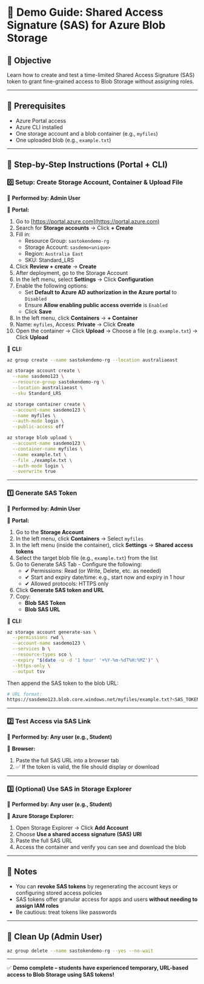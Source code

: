 # 🔐 Demo Guide: Shared Access Signature (SAS) for Azure Blob Storage

## 🌟 Objective

Learn how to create and test a time-limited Shared Access Signature (SAS) token to grant fine-grained access to Blob Storage without assigning roles.

---

## 🧭 Prerequisites

- Azure Portal access
- Azure CLI installed
- One storage account and a blob container (e.g., `myfiles`)
- One uploaded blob (e.g., `example.txt`)

---

## 👣 Step-by-Step Instructions (Portal + CLI)

### 0️⃣ Setup: Create Storage Account, Container & Upload File

👤 **Performed by: Admin User**

🔸 **Portal:**

1. Go to [https://portal.azure.com](https://portal.azure.com)
2. Search for **Storage accounts** → Click **+ Create**
3. Fill in:
   - Resource Group: `sastokendemo-rg`
   - Storage Account: `sasdemo<unique>`
   - Region: `Australia East`
   - SKU: Standard\_LRS
4. Click **Review + create** → **Create**
5. After deployment, go to the Storage Account
6. In the left menu, select **Settings** → Click **Configuration**
7. Enable the following options:
   - Set **Default to Azure AD authorization in the Azure portal** to `Disabled`
   - Ensure **Allow enabling public access override** is `Enabled`
   - Click **Save**
8. In the left menu, click **Containers** → **+ Container**
9. Name: `myfiles`, Access: **Private** → Click **Create**
10. Open the container → Click **Upload** → Choose a file (e.g. `example.txt`) → Click **Upload**

🔸 **CLI:**

```bash
az group create --name sastokendemo-rg --location australiaeast

az storage account create \
  --name sasdemo123 \
  --resource-group sastokendemo-rg \
  --location australiaeast \
  --sku Standard_LRS

az storage container create \
  --account-name sasdemo123 \
  --name myfiles \
  --auth-mode login \
  --public-access off

az storage blob upload \
  --account-name sasdemo123 \
  --container-name myfiles \
  --name example.txt \
  --file ./example.txt \
  --auth-mode login \
  --overwrite true
```

---

### 1️⃣ Generate SAS Token

👤 **Performed by: Admin User**

🔸 **Portal:**

1. Go to the **Storage Account**
2. In the left menu, click **Containers** → Select `myfiles`
3. In the left menu (inside the container), click **Settings** → **Shared access tokens**
4. Select the target blob file (e.g., `example.txt`) from the list
5. Go to Generate SAS Tab - Configure the following:
   - ✔ Permissions: Read (or Write, Delete, etc. as needed)
   - ✔ Start and expiry date/time: e.g., start now and expiry in 1 hour
   - ✔ Allowed protocols: HTTPS only
6. Click **Generate SAS token and URL**
7. Copy:
   - **Blob SAS Token**
   - **Blob SAS URL**

🔸 **CLI:**

```bash
az storage account generate-sas \
  --permissions rwd \
  --account-name sasdemo123 \
  --services b \
  --resource-types sco \
  --expiry "$(date -u -d '1 hour' '+%Y-%m-%dT%H:%MZ')" \
  --https-only \
  --output tsv
```

Then append the SAS token to the blob URL:

```bash
# URL format:
https://sasdemo123.blob.core.windows.net/myfiles/example.txt?<SAS_TOKEN>
```

---

### 2️⃣ Test Access via SAS Link

👤 **Performed by: Any user (e.g., Student)**

🔸 **Browser:**

1. Paste the full SAS URL into a browser tab
2. ✅ If the token is valid, the file should display or download

---

### 3️⃣ (Optional) Use SAS in Storage Explorer

👤 **Performed by: Any user (e.g., Student)**

🔸 **Azure Storage Explorer:**

1. Open Storage Explorer → Click **Add Account**
2. Choose **Use a shared access signature (SAS) URI**
3. Paste the full SAS URL
4. Access the container and verify you can see and download the blob

---

## 🚨 Notes

- You can **revoke SAS tokens** by regenerating the account keys or configuring stored access policies
- SAS tokens offer granular access for apps and users **without needing to assign IAM roles**
- Be cautious: treat tokens like passwords

---

## 🧼 Clean Up (Admin User)

```bash
az group delete --name sastokendemo-rg --yes --no-wait
```

---

✅ **Demo complete – students have experienced temporary, URL-based access to Blob Storage using SAS tokens!**

